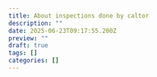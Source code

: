 ```yaml
---
title: About inspections done by caltor
description: ""
date: 2025-06-23T09:17:55.200Z
preview: ""
draft: true
tags: []
categories: []
---
```

